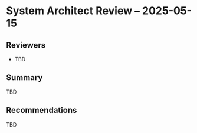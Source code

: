 <!-- === OmniNode:Metadata ===
author: OmniNode Team
copyright: OmniNode.ai
created_at: '2025-05-28T12:40:27.092597'
description: Stamped by ONEX
entrypoint: python://2025-05-15_system_architect.md
hash: 443dd2863624ab32c7d7a5a9ed88878f92ab906d987d8db639f152e0a644478c
last_modified_at: '2025-05-29T11:50:15.308711+00:00'
lifecycle: active
meta_type: tool
metadata_version: 0.1.0
name: 2025-05-15_system_architect.md
namespace: omnibase.2025_05_15_system_architect
owner: OmniNode Team
protocol_version: 0.1.0
runtime_language_hint: python>=3.11
schema_version: 0.1.0
state_contract: state_contract://default
tools: null
uuid: e18dbf3b-3daf-4a68-be8a-7eec5432fcc3
version: 1.0.0

<!-- === /OmniNode:Metadata === -->


# System Architect Review – 2025-05-15

## Reviewers
- TBD

## Summary
TBD

## Recommendations
TBD
